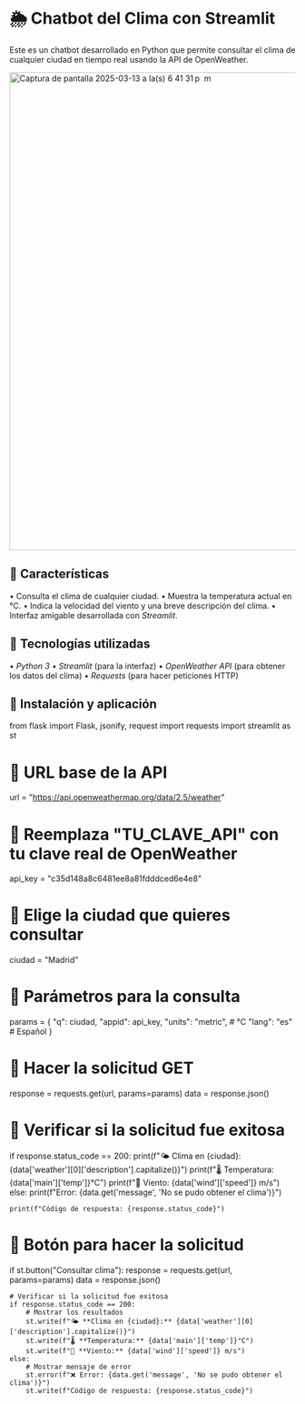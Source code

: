 # 🌦 Chatbot del Clima con Streamlit

Este es un chatbot desarrollado en Python que permite consultar el clima de cualquier ciudad en tiempo real usando la API de OpenWeather.

<img width="841" alt="Captura de pantalla 2025-03-13 a la(s) 6 41 31 p  m" src="https://github.com/user-attachments/assets/79505434-c407-44b4-a878-f56e71d88fcc" />


## 🚀 Características
•⁠  ⁠Consulta el clima de cualquier ciudad.
•⁠  ⁠Muestra la temperatura actual en °C.
•⁠  ⁠Indica la velocidad del viento y una breve descripción del clima.
•⁠  ⁠Interfaz amigable desarrollada con *Streamlit*.

## 📌 Tecnologías utilizadas
•⁠  ⁠*Python 3*
•⁠  ⁠*Streamlit* (para la interfaz)
•⁠  ⁠*OpenWeather API* (para obtener los datos del clima)
•⁠  ⁠*Requests* (para hacer peticiones HTTP)

## 📌 Instalación y aplicación 
from flask import Flask, jsonify, request
import requests
import streamlit as st

# 📌 URL base de la API
url = "https://api.openweathermap.org/data/2.5/weather"

# 📌 Reemplaza "TU_CLAVE_API" con tu clave real de OpenWeather
api_key = "c35d148a8c6481ee8a81fdddced6e4e8"

# 📌 Elige la ciudad que quieres consultar
ciudad = "Madrid"

# 📌 Parámetros para la consulta
params = {
    "q": ciudad,
    "appid": api_key,
    "units": "metric",  # °C
    "lang": "es"  # Español
}

# 📌 Hacer la solicitud GET
response = requests.get(url, params=params)
data = response.json()

# 📌 Verificar si la solicitud fue exitosa
if response.status_code == 200:
    print(f"🌤 Clima en {ciudad}: {data['weather'][0]['description'].capitalize()}")
    print(f"🌡 Temperatura: {data['main']['temp']}°C")
    print(f"💨 Viento: {data['wind']['speed']} m/s")
else:
    print(f"Error: {data.get('message', 'No se pudo obtener el clima')}")

    print(f"Código de respuesta: {response.status_code}")

# 📌 Botón para hacer la solicitud
if st.button("Consultar clima"):
    response = requests.get(url, params=params)
    data = response.json()

    # Verificar si la solicitud fue exitosa
    if response.status_code == 200:
        # Mostrar los resultados
        st.write(f"🌤 **Clima en {ciudad}:** {data['weather'][0]['description'].capitalize()}")
        st.write(f"🌡 **Temperatura:** {data['main']['temp']}°C")
        st.write(f"💨 **Viento:** {data['wind']['speed']} m/s")
    else:
        # Mostrar mensaje de error
        st.error(f"❌ Error: {data.get('message', 'No se pudo obtener el clima')}")
        st.write(f"Código de respuesta: {response.status_code}")


